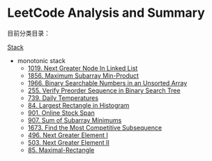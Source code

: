 # LeetCode Analysis and Summary

目前分类目录：

[Stack](https://github.com/yanheng888/leetcode/tree/main/stack)
* monotonic stack
  * [1019. Next Greater Node In Linked List ](https://github.com/yanheng888/leetcode/tree/main/stack/1019.%20Next%20Greater%20Node%20In%20Linked%20List)
  * [1856. Maximum Subarray Min-Product](https://github.com/yanheng888/leetcode/tree/main/stack/1856.%20Maximum%20Subarray%20Min-Product)
  * [1966. Binary Searchable Numbers in an Unsorted Array](https://github.com/yanheng888/leetcode/tree/main/stack/1966.%20Binary%20Searchable%20Numbers%20in%20an%20Unsorted%20Array)
  * [255. Verify Preorder Sequence in Binary Search Tree](https://github.com/yanheng888/leetcode/tree/main/stack/255.%20Verify%20Preorder%20Sequence%20in%20Binary%20Search%20Tree)
  * [739. Daily Temperatures](https://github.com/yanheng888/leetcode/tree/main/stack/739.%20Daily%20Temperatures)
  * [84. Largest Rectangle in Histogram](https://github.com/yanheng888/leetcode/tree/main/stack/84.%20Largest%20Rectangle%20in%20Histogram)
  * [901. Online Stock Span](https://github.com/yanheng888/leetcode/tree/main/stack/901.%20Online%20Stock%20Span)
  * [907. Sum of Subarray Minimums](https://github.com/yanheng888/leetcode/tree/main/stack/907.%20Sum%20of%20Subarray%20Minimums)
  * [1673. Find the Most Competitive Subsequence](https://github.com/yanheng888/leetcode/tree/main/stack/1673.%20Find%20the%20Most%20Competitive%20Subsequence)
  * [496. Next Greater Element I](https://github.com/yanheng888/leetcode/tree/main/stack/496.%20Next%20Greater%20Element%20I)
  * [503. Next Greater Element II](https://github.com/yanheng888/leetcode/tree/main/stack/503.%20Next%20Greater%20Element%20II)
  * [85. Maximal-Rectangle](https://github.com/yanheng888/leetcode/tree/main/stack/85.%20Maximal-Rectangle)


